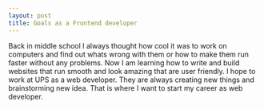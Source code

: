 ```yaml
---
layout: post
title: Goals as a Frontend developer
---
```


Back in middle school I always thought how cool it was to work on computers and find out whats wrong with them or how to make them run faster without any problems. Now I am learning how to write and build websites that run smooth and look amazing that are user friendly. I hope to work at UPS as a web developer. They are always creating new things and brainstorming new idea. That is where I want to start my career as web developer.
